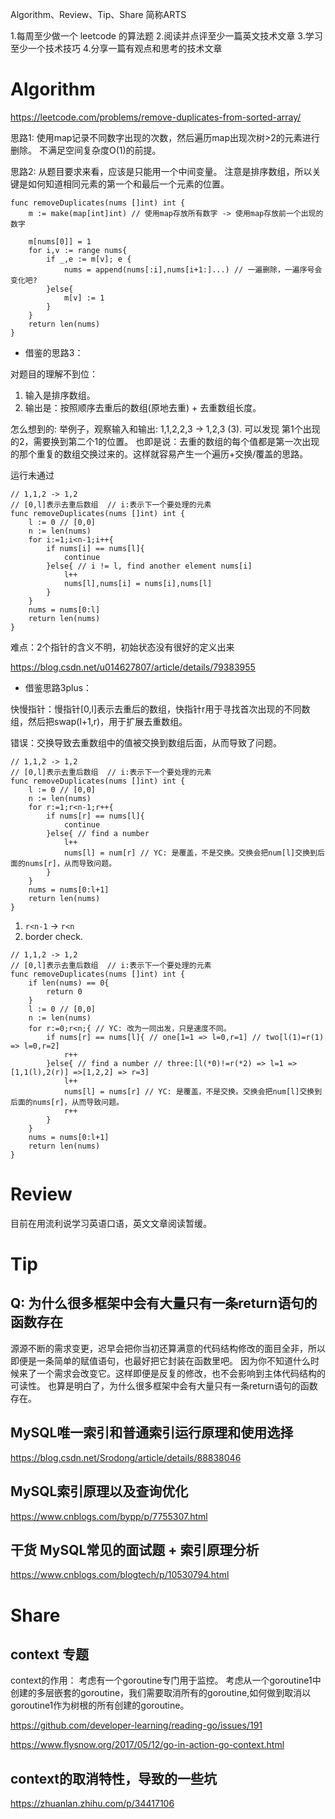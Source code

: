 Algorithm、Review、Tip、Share 简称ARTS

1.每周至少做一个 leetcode 的算法题 2.阅读并点评至少一篇英文技术文章 3.学习至少一个技术技巧 4.分享一篇有观点和思考的技术文章

# Algorithm
https://leetcode.com/problems/remove-duplicates-from-sorted-array/

思路1: 使用map记录不同数字出现的次数，然后遍历map出现次树>2的元素进行删除。
不满足空间复杂度O(1)的前提。

思路2: 从题目要求来看，应该是只能用一个中间变量。 注意是排序数组，所以关键是如何知道相同元素的第一个和最后一个元素的位置。

```
func removeDuplicates(nums []int) int {
    m := make(map[int]int) // 使用map存放所有数字 -> 使用map存放前一个出现的数字
    
    m[nums[0]] = 1
    for i,v := range nums{
        if _,e := m[v]; e {
            nums = append(nums[:i],nums[i+1:]...) // 一遍删除，一遍序号会变化吧?
        }else{
            m[v] := 1
        }
    }
    return len(nums)
}
```

* 借鉴的思路3：

对题目的理解不到位：

1. 输入是排序数组。
2. 输出是：按照顺序去重后的数组(原地去重) + 去重数组长度。

怎么想到的: 举例子，观察输入和输出: 1,1,2,2,3 -> 1,2,3 (3). 可以发现 第1个出现的2，需要换到第二个1的位置。 也即是说：去重的数组的每个值都是第一次出现的那个重复的数组交换过来的。这样就容易产生一个遍历+交换/覆盖的思路。

运行未通过

```
// 1,1,2 -> 1,2
// [0,l]表示去重后数组  // i:表示下一个要处理的元素
func removeDuplicates(nums []int) int {
    l := 0 // [0,0]
    n := len(nums)
    for i:=1;i<n-1;i++{
        if nums[i] == nums[l]{
            continue
        }else{ // i != l, find another element nums[i]
            l++
            nums[l],nums[i] = nums[i],nums[l]
        }
    }
    nums = nums[0:l]
    return len(nums)
}
```

难点：2个指针的含义不明，初始状态没有很好的定义出来

https://blog.csdn.net/u014627807/article/details/79383955

* 借鉴思路3plus：

快慢指针：慢指针[0,l]表示去重后的数组，快指针r用于寻找首次出现的不同数组，然后把swap(l+1,r)，用于扩展去重数组。

错误：交换导致去重数组中的值被交换到数组后面，从而导致了问题。

```
// 1,1,2 -> 1,2
// [0,l]表示去重后数组  // i:表示下一个要处理的元素
func removeDuplicates(nums []int) int {
    l := 0 // [0,0]
    n := len(nums)
    for r:=1;r<n-1;r++{
        if nums[r] == nums[l]{
            continue
        }else{ // find a number
            l++
            nums[l] = num[r] // YC: 是覆盖，不是交换。交换会把num[l]交换到后面的nums[r]，从而导致问题。
        }
    }
    nums = nums[0:l+1]
    return len(nums)
}
```

1. `r<n-1` -> `r<n`
2. border check.

```
// 1,1,2 -> 1,2
// [0,l]表示去重后数组  // i:表示下一个要处理的元素
func removeDuplicates(nums []int) int {
    if len(nums) == 0{
        return 0
    }
    l := 0 // [0,0]
    n := len(nums)
    for r:=0;r<n;{ // YC: 改为一同出发，只是速度不同。 
        if nums[r] == nums[l]{ // one[1=1 => l=0,r=1] // two[l(1)=r(1) => l=0,r=2]
            r++
        }else{ // find a number // three:[l(*0)!=r(*2) => l=1 => [1,1(l),2(r)] =>[1,2,2] => r=3]
            l++
            nums[l] = nums[r] // YC: 是覆盖，不是交换。交换会把num[l]交换到后面的nums[r]，从而导致问题。
            r++
        }
    }
    nums = nums[0:l+1]
    return len(nums)
}
```


# Review
目前在用流利说学习英语口语，英文文章阅读暂缓。

# Tip

## Q: 为什么很多框架中会有大量只有一条return语句的函数存在
源源不断的需求变更，迟早会把你当初还算满意的代码结构修改的面目全非，所以即便是一条简单的赋值语句，也最好把它封装在函数里吧。
因为你不知道什么时候来了一个需求会改变它。这样即便是反复的修改，也不会影响到主体代码结构的可读性。
也算是明白了，为什么很多框架中会有大量只有一条return语句的函数存在。

## MySQL唯一索引和普通索引运行原理和使用选择
https://blog.csdn.net/Srodong/article/details/88838046

## MySQL索引原理以及查询优化
https://www.cnblogs.com/bypp/p/7755307.html

## 干货 MySQL常见的面试题 + 索引原理分析
https://www.cnblogs.com/blogtech/p/10530794.html

# Share

## context 专题

context的作用：
考虑有一个goroutine专门用于监控。
考虑从一个goroutine1中创建的多层嵌套的goroutine，我们需要取消所有的goroutine,如何做到取消以goroutine1作为树根的所有创建的goroutine。

https://github.com/developer-learning/reading-go/issues/191

https://www.flysnow.org/2017/05/12/go-in-action-go-context.html


## context的取消特性，导致的一些坑
https://zhuanlan.zhihu.com/p/34417106
